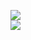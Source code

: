 [![](https://img.shields.io/badge/Made%20With-Github%20Spray-lightgrey.svg?style=for-the-badge&logo=github)](https://github.com/Annihil/github-spray#26606)  
[![](https://i.imgur.com/2DrTn0Z.gif)](https://github.com/Annihil/github-spray)